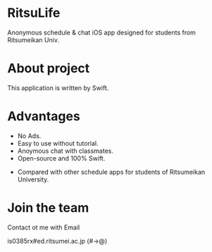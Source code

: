 # RitsuLife
Anonymous schedule &amp; chat  iOS app designed for students from Ritsumeikan Univ.

# About project
This application is written by Swift.

# Advantages
- No Ads.
- Easy to use without tutorial.
- Anoymous chat with classmates.
- Open-source and 100% Swift.

* Compared with other schedule apps for students of Ritsumeikan University.

# Join the team
Contact ot me with Email

is0385rx#ed.ritsumei.ac.jp (#->@)